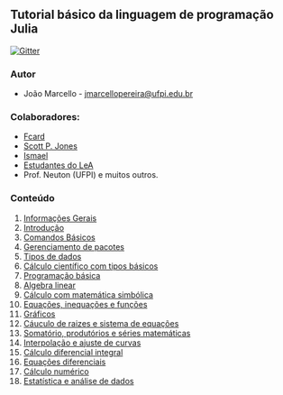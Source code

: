 
## Tutorial básico da linguagem de programação Julia

[![Gitter](https://badges.gitter.im/JuliaLangPt/julia.svg)](https://gitter.im/JuliaLangPt/julia?utm_source=badge&utm_medium=badge&utm_campaign=pr-badge)

### Autor
-  João Marcello - jmarcellopereira@ufpi.edu.br

### Colaboradores:

- [Fcard](https://github.com/fcard)
- [Scott P. Jones](https://github.com/ScottPJones)
- [Ismael](https://github.com/Ismael-VC)
- [Estudantes do LeA](http://www.lea.unb.br)
- Prof. Neuton (UFPI) e muitos outros.

### Conteúdo

 1. [Informações Gerais](./src/info_geral.md)
 2. [Introdução](./src/0-INTRODUCAO-LINGUAGEM-PROGRAMACAO-JULIA.ipynb)
 3. [Comandos Básicos](./src/1-COMANDOS-BASICOS-MATEMATICA-BASICA.ipynb)
 4. [Gerenciamento de pacotes](./src/2-GERENCIAMENTO-DE-PACOTES.ipynb)
 5. [Tipos de dados](./src/3-TIPOS-DE-DADOS.ipynb)
 6. [Cálculo científico com tipos básicos](./src/4-CALCULO-CIENTIFICOS-COM-TIPOS-BASICOS.ipynb)
 7. [Programação básica](./src/5-PROGRAMACAO-BASICA.ipynb)
 8. [Algebra linear](./src/6-ALGEBRA-LINEAR.ipynb)
 9. [Cálculo com matemática simbólica](./src/7-CALCULO-MATEMATICA-SIMBOLICA.ipynb)
 10. [Equações, inequações e funções](./src/8-EQUACOES-INEQUACOES-FUNCOES.ipynb)
 11. [Gráficos](./src/9-GRAFICOS-2D-3D.ipynb)
 12. [Cáuculo de raizes e sistema de equações](./src/10-CALCULO-DE-RAIZES-E-SISTEMAS-DE-EQUACOES.ipynb)
 13. [Somatório, produtórios e séries matemáticas](./src/11-SOMATORIO-PRODUTORIO-SERIES-MATEMATICAS.ipynb)
 14. [Interpolação e ajuste de curvas](./src/12-INTERPOLACAO-E-AJUSTE-DE-CURVAS.ipynb)
 15. [Cálculo diferencial integral](./src/13-CALCULO-DIFERENCIAL-INTEGRAL.ipynb)
 16. [Equações diferenciais](./src/14-EQUACOES-DIFERENCIAIS.ipynb)
 17. [Cálculo numérico](./src/15-CALCULO-NUMERICO.ipynb)
 18. [Estatística e análise de dados](./src/16-ESTATISTICA-E-ANALISE-DE-DADOS.ipynb)
